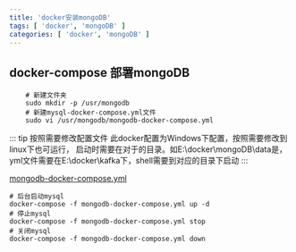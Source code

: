 ```yaml
---
title: 'docker安装mongoDB'
tags: [ 'docker', 'mongoDB' ]
categories: [ 'docker', 'mongoDB' ]
---
```


## docker-compose 部署mongoDB

```shell
    # 新建文件夹
    sudo mkdir -p /usr/mongodb
    # 新建mysql-docker-compose.yml文件
    sudo vi /usr/mongodb/mongodb-docker-compose.yml
```

::: tip 按照需要修改配置文件
此docker配置为Windows下配置，按照需要修改到linux下也可运行，
启动时需要在对于的目录。如E:\docker\mongoDB\data是，yml文件需要在E:\docker\kafka下，shell需要到对应的目录下启动
:::

[mongodb-docker-compose.yml](mongodb-docker-compose.yml)

```shell
# 后台启动mysql
docker-compose -f mongodb-docker-compose.yml up -d
# 停止mysql
docker-compose -f mongodb-docker-compose.yml stop    
# 关闭mysql
docker-compose -f mongodb-docker-compose.yml down
        
```